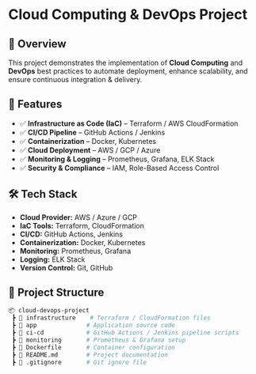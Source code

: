 # **Cloud Computing & DevOps Project**  

## **📌 Overview**  
This project demonstrates the implementation of **Cloud Computing** and **DevOps** best practices to automate deployment, enhance scalability, and ensure continuous integration & delivery.  

## **🚀 Features**  
- ✅ **Infrastructure as Code (IaC)** – Terraform / AWS CloudFormation  
- ✅ **CI/CD Pipeline** – GitHub Actions / Jenkins  
- ✅ **Containerization** – Docker, Kubernetes  
- ✅ **Cloud Deployment** – AWS / GCP / Azure  
- ✅ **Monitoring & Logging** – Prometheus, Grafana, ELK Stack  
- ✅ **Security & Compliance** – IAM, Role-Based Access Control  

## **🛠️ Tech Stack**  
- **Cloud Provider:** AWS / Azure / GCP  
- **IaC Tools:** Terraform, CloudFormation  
- **CI/CD:** GitHub Actions, Jenkins  
- **Containerization:** Docker, Kubernetes  
- **Monitoring:** Prometheus, Grafana  
- **Logging:** ELK Stack  
- **Version Control:** Git, GitHub  

## **📂 Project Structure**  
```bash
📦 cloud-devops-project  
 ┣ 📂 infrastructure    # Terraform / CloudFormation files  
 ┣ 📂 app              # Application source code  
 ┣ 📂 ci-cd            # GitHub Actions / Jenkins pipeline scripts  
 ┣ 📂 monitoring       # Prometheus & Grafana setup  
 ┣ 📜 Dockerfile       # Container configuration  
 ┣ 📜 README.md        # Project documentation  
 ┣ 📜 .gitignore       # Git ignore file  